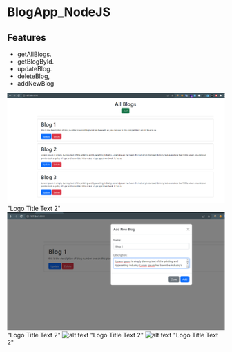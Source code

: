 # BlogApp_NodeJS
## Features
* getAllBlogs.
* getBlogById.
* updateBlog.  
* deleteBlog,
* addNewBlog

![alt text](https://github.com/mh3yad/BlogApp_NodeJS/blob/main/img/allBlogs.png?raw=true) "Logo Title Text 2"
![alt text](https://github.com/mh3yad/BlogApp_NodeJS/blob/main/img/addNewBlog.png?raw=true) "Logo Title Text 2"
![alt text](https://github.com/mh3yad/BlogApp_NodeJS/blob/main/img/editBlog.png?raw=true) "Logo Title Text 2"
![alt text](https://github.com/mh3yad/BlogApp_NodeJS/blob/main/img/getBlogById.png?raw=true) "Logo Title Text 2"

